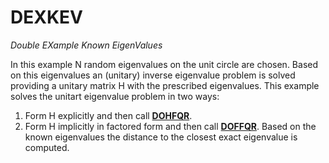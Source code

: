# DEXKEV #
_Double EXample Known EigenValues_

In this example N random eigenvalues on the unit circle are chosen. Based on this eigenvalues an (unitary) inverse eigenvalue problem is solved providing a unitary matrix H with the prescribed eigenvalues. This example solves the unitart eigenvalue problem in two ways:
 1. Form H explicitly and then call [__DOHFQR__]().
 2. Form H implicitly in factored form and then call [__DOFFQR__]().
Based on the known eigenvalues the distance to the closest exact eigenvalue is computed.
